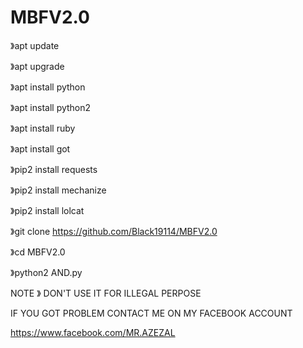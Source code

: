 # MBFV2.0

》apt update

》apt upgrade

》apt install python

》apt install python2

》apt install ruby

》apt install got

》pip2 install requests

》pip2 install mechanize

》pip2 install lolcat

》git clone https://github.com/Black19114/MBFV2.0

》cd MBFV2.0

》python2 AND.py


NOTE 》 DON'T USE IT FOR ILLEGAL PERPOSE

IF YOU GOT PROBLEM CONTACT ME ON MY FACEBOOK ACCOUNT

https://www.facebook.com/MR.AZEZAL
